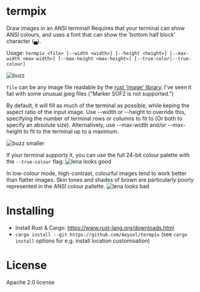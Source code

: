 # termpix
Draw images in an ANSI terminal! Requires that your terminal can show ANSI colours, and uses a font that can show the 'bottom half block' character (▄).

Usage:
`termpix <file> [--width <width>] [--height <height>] [--max-width <max-width>] [--max-height <max-height>] [--true-color|--true-colour]`

![buzz](https://cloud.githubusercontent.com/assets/4640028/13073384/9d46b2e2-d4f2-11e5-9218-09f1a05bf296.png)

`file` can be any image file readable by the [rust 'image' library](https://github.com/PistonDevelopers/image). 
I've seen it fail with some unusual jpeg files ("Marker SOF2 is not supported.")

By default, it will fill as much of the terminal as possible, while keping the aspect ratio of the input image. 
Use --width or --height to override this, specifying the number of terminal rows or columns to fit to (Or both
to specify an absolute size). Alternatively, use --max-width and/or --max-height to fit to the terminal up to a maximum.

![buzz smaller](https://cloud.githubusercontent.com/assets/4640028/13073404/b60d1410-d4f2-11e5-85c1-ccb6dc967eae.png)

If your terminal supports it, you can use the full 24-bit colour palette with the `--true-colour` flag:
![lena looks good](https://cloud.githubusercontent.com/assets/4640028/13419797/fa51cb88-dfd4-11e5-87c3-f8620cd67557.png)

In low-colour mode, high-contrast, colourful images tend to work better than flatter images. Skin tones and shades of brown are 
particularly poorly represented in the ANSI colour pallette.
![lena looks bad](https://cloud.githubusercontent.com/assets/4640028/13073360/705a85b0-d4f2-11e5-917a-fdb91e5e45b9.png)

# Installing

* Install Rust & Cargo: https://www.rust-lang.org/downloads.html
* `cargo install --git https://github.com/Aeysol/termpix` (see `cargo install` options for e.g. install location customisation)

# License
Apache 2.0 license


